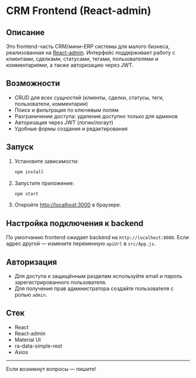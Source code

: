 # CRM Frontend (React-admin)

## Описание

Это frontend-часть CRM/мини-ERP системы для малого бизнеса, реализованная на [React-admin](https://marmelab.com/react-admin/). Интерфейс поддерживает работу с клиентами, сделками, статусами, тегами, пользователями и комментариями, а также авторизацию через JWT.

## Возможности
- CRUD для всех сущностей (клиенты, сделки, статусы, теги, пользователи, комментарии)
- Поиск и фильтрация по ключевым полям
- Разграничение доступа: удаление доступно только для админов
- Авторизация через JWT (логин/логаут)
- Удобные формы создания и редактирования

## Запуск

1. Установите зависимости:
   ```bash
   npm install
   ```
2. Запустите приложение:
   ```bash
   npm start
   ```
3. Откройте [http://localhost:3000](http://localhost:3000) в браузере.

## Настройка подключения к backend

По умолчанию frontend ожидает backend на `http://localhost:8080`.
Если адрес другой — измените переменную `apiUrl` в `src/App.js`.

## Авторизация
- Для доступа к защищённым разделам используйте email и пароль зарегистрированного пользователя.
- Для получения прав администратора создайте пользователя с ролью `admin`.

## Стек
- React
- React-admin
- Material UI
- ra-data-simple-rest
- Axios

---

Если возникнут вопросы — пишите! 